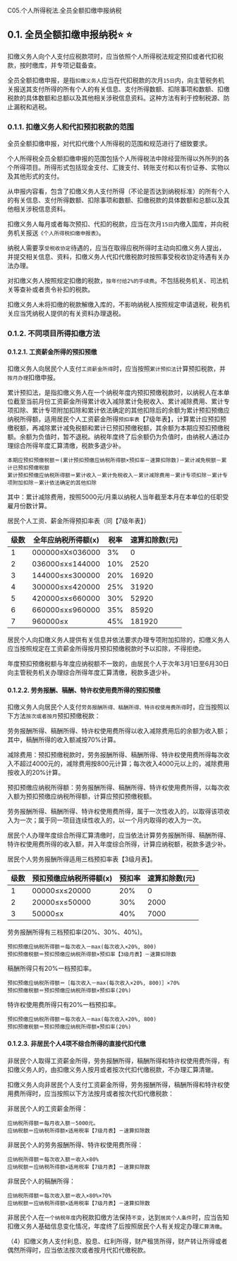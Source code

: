 C05.个人所得税法.全员全额扣缴申报纳税

## 0.1. 全员全额扣缴申报纳税:star: :star: 

扣缴义务人向个人支付应税款项时，应当依照个人所得税法规定预扣或者代扣税款，按时缴库，并专项记载备查。

全员全额扣缴申报，是指`扣缴义务人`应当在代扣税款的次月`15日`内，向主管税务机关报送其支付所得的所有个人的有关信息、支付所得数额、扣除事项和数额、扣缴税款的具体数额和总额以及其他相关涉税信息资料。这种方法有利于控制税源、防止漏税和逃税。

### 0.1.1. 扣缴义务人和代扣预扣税款的范围

全员全额扣缴申报，对代扣代缴个人所得税的范围和规范进行了细致要求。

个人所得税全员全额扣缴申报的范围包括个人所得税法中除经营所得以外所列的各个所得项目。所得形式包括现金支付、汇拨支付、转账支付和以有价证券、实物以及其他形式的支付。

从申报内容看，包含了扣缴义务人支付所得（不论是否达到纳税标准）的所有个人的有关信息、支付所得数额、扣除事项和数额、扣缴税款的具体数额和总额以及其他相关涉税信息资料。

扣缴义务人每月或者每次预扣、代扣的税款，应当在次月`15日`内缴入国库，并向税务机关报送`《个人所得税扣缴申报表》`。

纳税人需要享`受税收协定`待遇的，应当在取得应税所得时主动向扣缴义务人提出，并提交相关信息、资料，扣缴义务人代扣代缴税款时按照事受税收协定待遇有关办法办理。

对扣缴义务人按照规定扣缴的税款，`按年付给2%的手续费`。不包括税务机关、司法机关等查补或者责令补扣的税款。

扣缴义务人未将扣缴的税款解缴入库的，不影响纳税人按照规定申请退税，税务机关应当凭纳税人提供的有关资料办理退税。

### 0.1.2. 不同项目所得扣缴方法

#### 0.1.2.1. 工资薪金所得的预扣预缴

扣缴义务人向居民个人支付`工资薪金所得`时，应当按照`累计预扣法`计算预扣税款，并`按月办理`扣缴申报。

累计预扣法，是指扣缴义务人在一个纳税年度内预扣预缴税款时，以纳税人在本单位截至当前月份工资薪金所得累计收入减除累计免税收入、累计减除费用、累计专项扣除、累计专项附加扣除和累计依法确定的其他扣除后的余额为累计预扣预缴应纳税所得额，适用居民个人工资薪金所得`预扣率表`【7级年表】，计算累计应预扣预缴税额，再减除累计减免税额和累计已预扣预缴税额，其余额为本期应预扣预缴税额。余额为负值时，暂不退税。纳税年度终了后余额仍为负值时，由纳税人通过办理综合所得年度汇算清缴，税款多退少补。

```
本期应预扣预缴税额＝(累计预扣预缴应纳税所得额×预扣率－速算扣除数)－累计减免税额－累计已预扣预缴税额
累计预扣预缴应纳税所得额＝累计收入－累计免税收入－累计减除费用－累计专项扣除－累计专项附加扣除－累计依法确定的其他扣除
```
其中：累计减除费用，按照5000元/月乘以纳税人当年截至本月在本单位的任职受雇月份数计算。

居民个人工资、薪金所得预扣率表（同【7级年表】）

| 级数 | 全年应纳税所得额(x) | 税率 | 速算扣除数(元) |
|------|---------------------|------|----------------|
| 1    | 000000≤X≤036000     | 3%   | 0              |
| 2    | 036000≤x≤144000     | 10%  | 2520           |
| 3    | 144000≤x≤300000     | 20%  | 16920          |
| 4    | 300000≤x≤420000     | 25%  | 31920          |
| 5    | 420000≤x≤660000     | 30%  | 52920          |
| 6    | 660000≤x≤960000     | 35%  | 85920          |
| 7    | 960000≤x            | 45%  | 181920         |

居民个人向扣缴义务人提供有关信息并依法要求办理专项附加扣除的，扣缴义务人应当按照规定在工资薪金所得按月预扣预缴税款时予以扣除，不得拒绝。

年度预扣预缴税额与年度应纳税额不一致的，由居民个人于次年3月1日至6月30日向主管税务机关办理综合所得年度汇算清缴，税款多退少补。

#### 0.1.2.2. 劳务报酬、稿酬、特许权使用费所得的预扣预缴

扣缴义务人向居民个人支付`劳务报酬所得、稿酬所得、特许权使用费所得`时，应当按照以下方法`按次或者按月`预扣预缴税款：

劳务报酬所得、稿酬所得、特许权使用费所得以收入减除费用后的余额为收入额；其中，稿酬所得的收入额减按70%计算。

减除费用：预扣预缴税款时，劳务报酬所得、稿酬所得、特许权使用费所得每次收入不超过4000元的，减除费用按800元计算；每次收入4000元以上的，减除费用按收入的20%计算。

预扣预缴应纳税所得额：劳务报酬所得、稿酬所得、特许权使用费所得，以每次收入额为预扣预缴应纳税所得额，计算应预扣预缴税额。

劳务报酬所得、稿酬所得、特许权使用费所得，属于一次性收入的，以取得该项收入为一次；属于同一项目连续性收入的，以一个月内取得的收入为一次。

居民个人办理年度综合所得汇算清缴时，应当依法计算劳务报酬所得、稿酬所得、特许权使用费所得的收入额，并入年度综合所得，计算应纳税额，税款多退少补。

居民个人劳务报酬所得适用三档预扣率表【3级月表】。

| 级数 | 预扣预缴应纳税所得额(x) | 预扣率 | 速算扣除数(元) |
|------|-------------------------|--------|----------------|
| 1    | 00000≤x≤20000           | 20%    | 0              |
| 2    | 20000≤x≤50000           | 30%    | 2000           |
| 3    | 50000≤x                 | 40%    | 7000           |

劳务报酬所得有三档预扣率(20%、30%、40%)。

```
预扣预缴应纳税所得额＝每次收入－max(每次收入×20%, 800)
预扣预缴税额＝预扣预缴应纳税所得额×预扣率【3级月表】－速算扣除数
```
稿酬所得只有20%一档预扣率。

```
预扣预缴应纳税所得额＝［每次收入－max(每次收入×20%, 800)］×70%
预扣预缴税额＝预扣预缴应纳税所得额×预扣率(20%)
```
特许权使用费所得只有20%一档预扣率。

```
预扣预缴应纳税所得额＝每次收入－max(每次收入×20%, 800)
预扣预缴税额＝预扣预缴应纳税所得额×预扣率(20%)
```
#### 0.1.2.3. 非居民个人4项不综合所得的直接代扣代缴

非居民个人取得工资薪金所得，劳务报酬所得，稿酬所得和特许权使用费所得，有扣缴义务人的，由扣缴义务人按月或者按次代扣代缴税款，不办理汇算清辙。

扣缴义务人向非居民个人支付工资薪金所得，劳务报酬所得，稿酬所得和特许权使用费所得时，应当按照以下方法按月或者按次代扣代缴税款：

非居民个人的工资薪金所得：

```
应纳税所得额＝每月收入额－5000元。
应纳税额＝应纳税所得额×适用税率【7级月表】－速算扣除数
```
非居民个人的劳务报酬所得、特许权使用费所得：

```
应纳税所得额＝每次收入额＝收入×80%
应纳税额＝应纳税所得额×适用税率【7级月表】－速算扣除数
```
非居民个人的稿酬所得：

```
应纳税所得额＝每次收入额＝收入×80%×70%
应纳税额＝应纳税所得额×适用税率【7级月表】－速算扣除数
```
非居民个人在`一个纳税年度`内税款扣缴方法保持`不变`，达到`居民个人条件`时，应当告知扣缴义务人基础信息变化情况，年度终了后按照居民个人有关规定办理`汇算清缴`。

（4）扣缴义务人支付利息、股息、红利所得，财产租赁所得，财产转让所得或者偶然所得时，应当依法按次或者按月代扣代缴税款。
